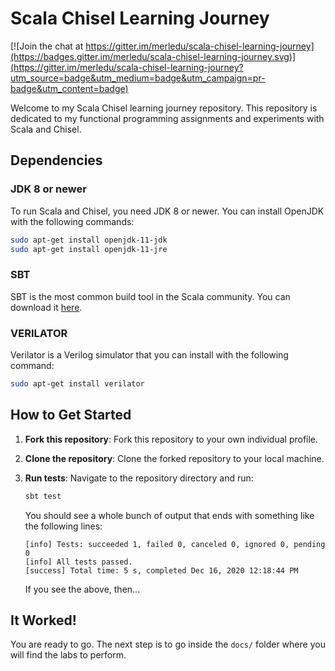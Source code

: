 
# Scala Chisel Learning Journey


[![Join the chat at https://gitter.im/merledu/scala-chisel-learning-journey](https://badges.gitter.im/merledu/scala-chisel-learning-journey.svg)](https://gitter.im/merledu/scala-chisel-learning-journey?utm_source=badge&utm_medium=badge&utm_campaign=pr-badge&utm_content=badge)

Welcome to my Scala Chisel learning journey repository. This repository is dedicated to my functional programming assignments and experiments with Scala and Chisel.

## Dependencies

### JDK 8 or newer
To run Scala and Chisel, you need JDK 8 or newer. You can install OpenJDK with the following commands:

```bash
sudo apt-get install openjdk-11-jdk
sudo apt-get install openjdk-11-jre
```

### SBT
SBT is the most common build tool in the Scala community. You can download it [here](https://www.scala-sbt.org/download.html).

### VERILATOR
Verilator is a Verilog simulator that you can install with the following command:

```bash
sudo apt-get install verilator
```

## How to Get Started

1. **Fork this repository**: Fork this repository to your own individual profile.
2. **Clone the repository**: Clone the forked repository to your local machine.
3. **Run tests**: Navigate to the repository directory and run:

   ```sh
   sbt test
   ```

   You should see a whole bunch of output that ends with something like the following lines:

   ```
   [info] Tests: succeeded 1, failed 0, canceled 0, ignored 0, pending 0
   [info] All tests passed.
   [success] Total time: 5 s, completed Dec 16, 2020 12:18:44 PM
   ```

   If you see the above, then...

## It Worked!

You are ready to go. The next step is to go inside the `docs/` folder where you will find the labs to perform.
